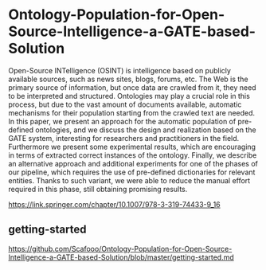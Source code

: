 # Ontology-Population-for-Open-Source-Intelligence-a-GATE-based-Solution

Open-Source INTelligence (OSINT) is intelligence based on publicly available sources, such as news sites, blogs, forums, etc. The Web is the primary source of information, but once data are crawled from it, they need to be interpreted and structured. Ontologies may play a crucial role in this process, but due to the vast amount of documents available, automatic mechanisms for their population starting from the crawled text are needed. 
In this paper, we present an approach for the automatic population of pre-defined ontologies, and we discuss the design and realization based on the GATE system, interesting for researchers and practitioners in the field. Furthermore we present some experimental results, which are encouraging in terms of extracted correct instances of the ontology. Finally, we describe an alternative approach and additional experiments for one of the phases of our pipeline, which requires the use of pre-defined dictionaries for relevant entities. Thanks to such variant, we were able to reduce the manual effort required in this phase, still obtaining promising results.

https://link.springer.com/chapter/10.1007/978-3-319-74433-9_16


## getting-started

https://github.com/Scafooo/Ontology-Population-for-Open-Source-Intelligence-a-GATE-based-Solution/blob/master/getting-started.md
